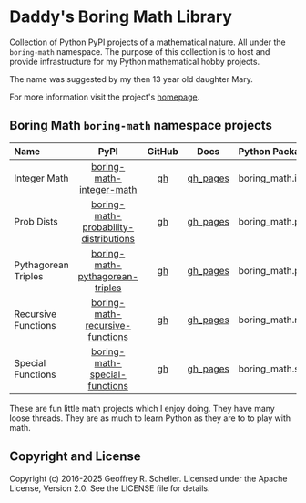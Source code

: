 # Daddy's Boring Math Library

Collection of Python PyPI projects of a mathematical nature. All under
the `boring-math` namespace. The purpose of this collection is to host and
provide infrastructure for my Python mathematical hobby projects.

The name was suggested by my then 13 year old daughter Mary.

For more information visit the project's
[homepage](https://grscheller.github.io/boring-math/homepage/build/html/).

## Boring Math `boring-math` namespace projects

| Name | PyPI | GitHub | Docs | Python Package |
|:---- |:----:|:------:|:----:|:-------------- |
| Integer Math | [boring-math-integer-math][101] | [gh][201] | [gh_pages][301] | boring_math.integer_math |
| Prob Dists | [boring-math-probability-distributions][102] | [gh][202] | [gh_pages][302] | boring_math.probability_distributions |
| Pythagorean Triples | [boring-math-pythagorean-triples][103] | [gh][203] | [gh_pages][303] | boring_math.pythagorean_triples |
| Recursive Functions | [boring-math-recursive-functions][104] | [gh][204] | [gh_pages][304] | boring_math.recursive_functions |
| Special Functions | [boring-math-special-functions][105] | [gh][205] | [gh_pages][305] | boring_math.special_functions |

These are fun little math projects which I enjoy doing. They have many
loose threads. They are as much to learn Python as they are to to play
with math.

## Copyright and License

Copyright (c) 2016-2025 Geoffrey R. Scheller. Licensed under the Apache
License, Version 2.0. See the LICENSE file for details.


[101]: https://pypi.org/project/boring-math-integer-math/
[102]: https://pypi.org/project/boring-math-probability-distributions/
[103]: https://pypi.org/project/boring-math-pythagorean-triples/
[104]: https://pypi.org/project/boring-math-recursive-functions/
[105]: https://pypi.org/project/boring-math-special-functions/
[201]: https://github.com/grscheller/boring-math-integer-math
[202]: https://github.com/grscheller/boring-math-probability-distributions
[203]: https://github.com/grscheller/boring-math-pythagorean-triples
[204]: https://github.com/grscheller/boring-math-recursive-functions
[205]: https://github.com/grscheller/boring-math-special-functions
[301]: https://grscheller.github.io/boring-math/integer-math/development/build/html
[302]: https://grscheller.github.io/boring-math/probability-distributions/development/build/html
[303]: https://grscheller.github.io/boring-math/pythagorean-triples/development/build/html
[304]: https://grscheller.github.io/boring-math/recursive-functions/development/build/html
[305]: https://grscheller.github.io/boring-math/special-functions/development/build/html
